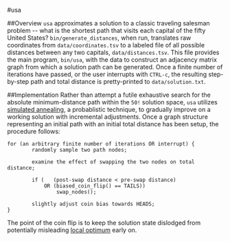 #usa

##Overview
`usa` approximates a solution to a classic traveling salesman problem -- what is the shortest path that visits each capital of the fifty United States?
`bin/generate_distances`, when run, translates raw coordinates from `data/coordinates.tsv` to a labeled file of all possible distances between any two capitals, `data/distances.tsv`.
This file provides the main program, `bin/usa`, with the data to construct an adjacency matrix graph from which a solution path can be generated.
Once a finite number of iterations have passed, or the user interrupts with `CTRL-c`, the resulting step-by-step path and total distance is pretty-printed to `data/solution.txt`.

##Implementation
Rather than attempt a futile exhaustive search for the absolute minimum-distance path within the `50!` solution space, `usa` utilizes [simulated annealing](https://en.wikipedia.org/wiki/Simulated_annealing), a probablistic technique, to gradually improve on a working solution with incremental adjustments.
Once a graph structure representing an initial path with an initial total distance has been setup, the procedure follows:
```
for (an arbitrary finite number of iterations OR interrupt) {
        randomly sample two path nodes;

        examine the effect of swapping the two nodes on total distance;

        if (   (post-swap distance < pre-swap distance)
            OR (biased_coin_flip() == TAILS))
                swap_nodes();

        slightly adjust coin bias towards HEADS;
}
```
The point of the coin flip is to keep the solution state dislodged from potentially misleading [local optimum](https://en.wikipedia.org/wiki/Hill_climbing) early on.
